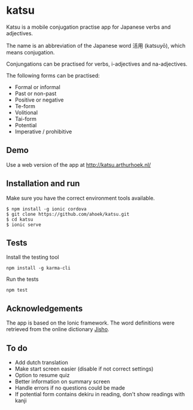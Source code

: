 # katsu 

Katsu is a mobile conjugation practise app for Japanese verbs and adjectives.

The name is an abbreviation of the Japanese word 活用 (katsuyō), which means conjugation.

Conjungations can be practised for verbs, i-adjectives and na-adjectives.

The following forms can be practised:

* Formal or informal
* Past or non-past
* Positive or negative
* Te-form
* Volitional
* Tai-form
* Potential
* Imperative / prohibitive 


## Demo

Use a web version of the app at http://katsu.arthurhoek.nl/


## Installation and run

Make sure you have the correct environment tools available.

```
$ npm install -g ionic cordova
$ git clone https://github.com/ahoek/katsu.git
$ cd katsu
$ ionic serve
```


## Tests

Install the testing tool

```
npm install -g karma-cli
```

Run the tests

```
npm test
```


## Acknowledgements

The app is based on the Ionic framework. The word definitions were retrieved from the 
online dictionary [Jisho](http://jisho.org/).


## To do

- Add dutch translation
- Make start screen easier (disable if not correct settings)
- Option to resume quiz
- Better information on summary screen
- Handle errors if no questions could be made
- If potential form contains dekiru in reading, don't show readings with kanji
